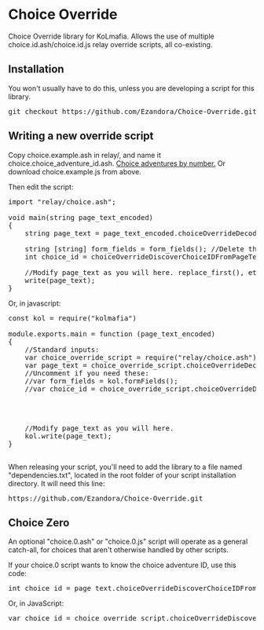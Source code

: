 Choice Override
=====
Choice Override library for KoLmafia. Allows the use of multiple choice.id.ash/choice.id.js relay override scripts, all co-existing.

Installation
----------------
You won't usually have to do this, unless you are developing a script for this library.
<pre>
git checkout https://github.com/Ezandora/Choice-Override.git
</pre>

Writing a new override script
----------------
Copy choice.example.ash in relay/, and name it choice.choice_adventure_id.ash. [Choice adventures by number.](http://kol.coldfront.net/thekolwiki/index.php/Choice_Adventures_by_Number_(1-99))
Or download choice.example.js from above.

Then edit the script:
<pre>
import "relay/choice.ash";

void main(string page_text_encoded)
{
	string page_text = page_text_encoded.choiceOverrideDecodePageText();
	
	string [string] form_fields = form_fields(); //Delete this line if you don't need this.
	int choice_id = choiceOverrideDiscoverChoiceIDFromPageText(page_text); //Delete this line if you don't need this.
	
	//Modify page_text as you will here. replace_first(), etc.
	write(page_text);
}
</pre>

Or, in javascript:
<pre>
const kol = require("kolmafia")

module.exports.main = function (page_text_encoded)
{
	//Standard inputs:
	var choice_override_script = require("relay/choice.ash");
	var page_text = choice_override_script.choiceOverrideDecodePageText(page_text_encoded);
	//Uncomment if you need these:
	//var form_fields = kol.formFields();
	//var choice_id = choice_override_script.choiceOverrideDiscoverChoiceIDFromPageText(page_text);
	
	
	
	
	//Modify page_text as you will here.
	kol.write(page_text);
}

</pre>


When releasing your script, you'll need to add the library to a file named "dependencies.txt", located in the root folder of your script installation directory. It will need this line:
<pre>
https://github.com/Ezandora/Choice-Override.git
</pre>

Choice Zero
----------------
An optional "choice.0.ash" or "choice.0.js" script will operate as a general catch-all, for choices that aren't otherwise handled by other scripts.

If your choice.0 script wants to know the choice adventure ID, use this code:
<pre>
int choice_id = page_text.choiceOverrideDiscoverChoiceIDFromPageText();
</pre>

Or, in JavaScript:
<pre>
var choice_id = choice_override_script.choiceOverrideDiscoverChoiceIDFromPageText(page_text)
</pre>
